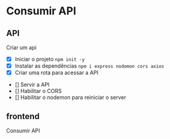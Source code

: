 # Consumir API

## API

Criar um api

- [x] Iniciar o projeto `npm init -y`
- [x] Instalar as dependências `npm i express nodemon cors axios`
- [x] Criar uma rota para acessar a API
- [] Servir a API
- [] Habilitar o CORS
- [] Habilitar o nodemon para reiniciar o server

## frontend
Consumir API